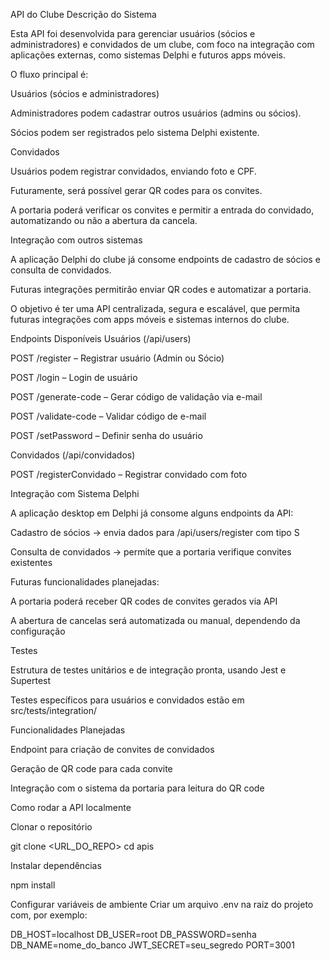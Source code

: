 API do Clube
Descrição do Sistema

Esta API foi desenvolvida para gerenciar usuários (sócios e administradores) e convidados de um clube, com foco na integração com aplicações externas, como sistemas Delphi e futuros apps móveis.

O fluxo principal é:

Usuários (sócios e administradores)

Administradores podem cadastrar outros usuários (admins ou sócios).

Sócios podem ser registrados pelo sistema Delphi existente.

Convidados

Usuários podem registrar convidados, enviando foto e CPF.

Futuramente, será possível gerar QR codes para os convites.

A portaria poderá verificar os convites e permitir a entrada do convidado, automatizando ou não a abertura da cancela.

Integração com outros sistemas

A aplicação Delphi do clube já consome endpoints de cadastro de sócios e consulta de convidados.

Futuras integrações permitirão enviar QR codes e automatizar a portaria.

O objetivo é ter uma API centralizada, segura e escalável, que permita futuras integrações com apps móveis e sistemas internos do clube.


Endpoints Disponíveis
Usuários (/api/users)

POST /register – Registrar usuário (Admin ou Sócio)

POST /login – Login de usuário

POST /generate-code – Gerar código de validação via e-mail

POST /validate-code – Validar código de e-mail

POST /setPassword – Definir senha do usuário

Convidados (/api/convidados)

POST /registerConvidado – Registrar convidado com foto

Integração com Sistema Delphi

A aplicação desktop em Delphi já consome alguns endpoints da API:

Cadastro de sócios → envia dados para /api/users/register com tipo S

Consulta de convidados → permite que a portaria verifique convites existentes

Futuras funcionalidades planejadas:

A portaria poderá receber QR codes de convites gerados via API

A abertura de cancelas será automatizada ou manual, dependendo da configuração

Testes

Estrutura de testes unitários e de integração pronta, usando Jest e Supertest

Testes específicos para usuários e convidados estão em src/tests/integration/

Funcionalidades Planejadas

Endpoint para criação de convites de convidados

Geração de QR code para cada convite

Integração com o sistema da portaria para leitura do QR code


Como rodar a API localmente

Clonar o repositório

git clone <URL_DO_REPO>
cd apis

Instalar dependências

npm install


Configurar variáveis de ambiente
Criar um arquivo .env na raiz do projeto com, por exemplo:

DB_HOST=localhost
DB_USER=root
DB_PASSWORD=senha
DB_NAME=nome_do_banco
JWT_SECRET=seu_segredo
PORT=3001